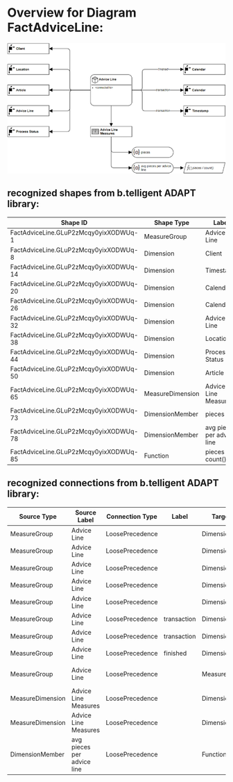 # Overview for Diagram **FactAdviceLine**:

![Diagram FactAdviceLine](../png/FactAdviceLine.png)
## recognized shapes from b.telligent ADAPT library:

|Shape ID|Shape Type|Label|
|--------|----------|-----|
|FactAdviceLine.GLuP2zMcqy0yixXODWUq-1|MeasureGroup|Advice Line|
|FactAdviceLine.GLuP2zMcqy0yixXODWUq-8|Dimension|Client|
|FactAdviceLine.GLuP2zMcqy0yixXODWUq-14|Dimension|Timestamp|
|FactAdviceLine.GLuP2zMcqy0yixXODWUq-20|Dimension|Calendar|
|FactAdviceLine.GLuP2zMcqy0yixXODWUq-26|Dimension|Calendar|
|FactAdviceLine.GLuP2zMcqy0yixXODWUq-32|Dimension|Advice Line|
|FactAdviceLine.GLuP2zMcqy0yixXODWUq-38|Dimension|Location|
|FactAdviceLine.GLuP2zMcqy0yixXODWUq-44|Dimension|Process Status|
|FactAdviceLine.GLuP2zMcqy0yixXODWUq-50|Dimension|Article|
|FactAdviceLine.GLuP2zMcqy0yixXODWUq-65|MeasureDimension|Advice Line Measures|
|FactAdviceLine.GLuP2zMcqy0yixXODWUq-73|DimensionMember|pieces|
|FactAdviceLine.GLuP2zMcqy0yixXODWUq-78|DimensionMember|avg pieces per advice line|
|FactAdviceLine.GLuP2zMcqy0yixXODWUq-85|Function|pieces / count()|

## recognized connections from b.telligent ADAPT library:

|Source Type|Source Label|Connection Type|Label|Target Type|Target Label|Connection ID|Source ID|Target ID|
|-----------|------------|---------------|-----|-----------|------------|-------------|---------|---------|
|MeasureGroup|Advice Line|LoosePrecedence||Dimension|Client|FactAdviceLine.GLuP2zMcqy0yixXODWUq-56|FactAdviceLine.GLuP2zMcqy0yixXODWUq-1|FactAdviceLine.GLuP2zMcqy0yixXODWUq-8
|MeasureGroup|Advice Line|LoosePrecedence||Dimension|Location|FactAdviceLine.GLuP2zMcqy0yixXODWUq-57|FactAdviceLine.GLuP2zMcqy0yixXODWUq-1|FactAdviceLine.GLuP2zMcqy0yixXODWUq-38
|MeasureGroup|Advice Line|LoosePrecedence||Dimension|Article|FactAdviceLine.GLuP2zMcqy0yixXODWUq-58|FactAdviceLine.GLuP2zMcqy0yixXODWUq-1|FactAdviceLine.GLuP2zMcqy0yixXODWUq-50
|MeasureGroup|Advice Line|LoosePrecedence||Dimension|Advice Line|FactAdviceLine.GLuP2zMcqy0yixXODWUq-59|FactAdviceLine.GLuP2zMcqy0yixXODWUq-1|FactAdviceLine.GLuP2zMcqy0yixXODWUq-32
|MeasureGroup|Advice Line|LoosePrecedence||Dimension|Process Status|FactAdviceLine.GLuP2zMcqy0yixXODWUq-60|FactAdviceLine.GLuP2zMcqy0yixXODWUq-1|FactAdviceLine.GLuP2zMcqy0yixXODWUq-44
|MeasureGroup|Advice Line|LoosePrecedence|transaction|Dimension|Calendar|FactAdviceLine.GLuP2zMcqy0yixXODWUq-61|FactAdviceLine.GLuP2zMcqy0yixXODWUq-1|FactAdviceLine.GLuP2zMcqy0yixXODWUq-26
|MeasureGroup|Advice Line|LoosePrecedence|transaction|Dimension|Timestamp|FactAdviceLine.GLuP2zMcqy0yixXODWUq-62|FactAdviceLine.GLuP2zMcqy0yixXODWUq-1|FactAdviceLine.GLuP2zMcqy0yixXODWUq-14
|MeasureGroup|Advice Line|LoosePrecedence|finished|Dimension|Calendar|FactAdviceLine.GLuP2zMcqy0yixXODWUq-63|FactAdviceLine.GLuP2zMcqy0yixXODWUq-1|FactAdviceLine.GLuP2zMcqy0yixXODWUq-20
|MeasureGroup|Advice Line|LoosePrecedence||MeasureDimension|Advice Line Measures|FactAdviceLine.GLuP2zMcqy0yixXODWUq-72|FactAdviceLine.GLuP2zMcqy0yixXODWUq-1|FactAdviceLine.GLuP2zMcqy0yixXODWUq-65
|MeasureDimension|Advice Line Measures|LoosePrecedence||DimensionMember|pieces|FactAdviceLine.GLuP2zMcqy0yixXODWUq-83|FactAdviceLine.GLuP2zMcqy0yixXODWUq-65|FactAdviceLine.GLuP2zMcqy0yixXODWUq-73
|MeasureDimension|Advice Line Measures|LoosePrecedence||DimensionMember|avg pieces per advice line|FactAdviceLine.GLuP2zMcqy0yixXODWUq-84|FactAdviceLine.GLuP2zMcqy0yixXODWUq-65|FactAdviceLine.GLuP2zMcqy0yixXODWUq-78
|DimensionMember|avg pieces per advice line|LoosePrecedence||Function|pieces / count()|FactAdviceLine.GLuP2zMcqy0yixXODWUq-92|FactAdviceLine.GLuP2zMcqy0yixXODWUq-78|FactAdviceLine.GLuP2zMcqy0yixXODWUq-85
